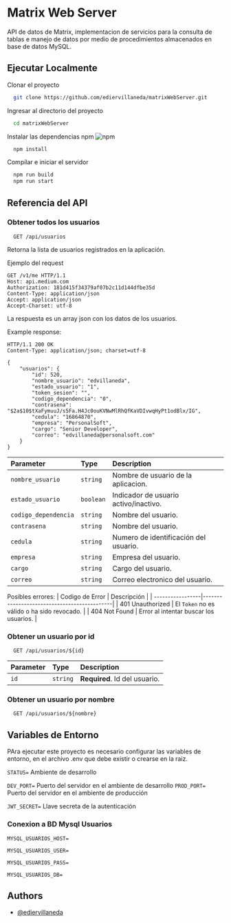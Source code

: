 # Matrix Web Server

API de datos de Matrix, implementacion de servicios para la consulta de tablas e manejo de datos por medio de procedimientos almacenados en base de datos MySQL.

## Ejecutar Localmente

Clonar el proyecto

```bash
  git clone https://github.com/ediervillaneda/matrixWebServer.git
```

Ingresar al directorio del proyecto

```bash
  cd matrixWebServer
```

Instalar las dependencias npm ![npm](https://img.shields.io/npm/v/bcryptjs)

```bash
  npm install
```

Compilar e iniciar el servidor

```bash
  npm run build
  npm run start
```

## Referencia del API

### Obtener todos los usuarios

```http
  GET /api/usuarios
```
Retorna la lista de usuarios registrados en la aplicación.

Ejemplo del request

```
GET /v1/me HTTP/1.1
Host: api.medium.com
Authorization: 181d415f34379af07b2c11d144dfbe35d
Content-Type: application/json
Accept: application/json
Accept-Charset: utf-8
```

La respuesta es un array json con los datos de los usuarios.

Example response:

```
HTTP/1.1 200 OK
Content-Type: application/json; charset=utf-8

{
    "usuarios": {
        "id": 520,
        "nombre_usuario": "edvillaneda",
        "estado_usuario": "1",
        "token_sesion": "",
        "codigo_dependencia": "0",
        "contrasena": "$2a$10$tXaFymuuJ/s5Fa.H4Jc0ouKVNwMlRhQfKaVDIvwqHyPt1odBlx/IG",
        "cedula": "16864870",
        "empresa": "PersonalSoft",
        "cargo": "Senior Developer",
        "correo": "edvillaneda@personalsoft.com"
    }
}
```

| Parameter            | Type      | Description                           |
| :------------------- | :-------- | :-------------------------------------|
| `nombre_usuario`     | `string`  | Nombre de usuario de la aplicacion.   |
| `estado_usuario`     | `boolean` | Indicador de usuario activo/inactivo. |
| `codigo_dependencia` | `string`  | Nombre del usuario.                   |
| `contrasena`         | `string`  | Nombre del usuario.                   |
| `cedula`             | `string`  | Numero de identificación del usuario. |
| `empresa`            | `string`  | Empresa del usuario.                  |
| `cargo`              | `string`  | Cargo del usuario.                    |
| `correo`             | `string`  | Correo electronico del usuario.       |

Posibles errores:
| Codigo de Error  | Descripción                                 |
| -----------------|---------------------------------------------|
| 401 Unauthorized | El `Token` no es válido o ha sido revocado. |
| 404 Not Found    | Error al intentar buscar los usuarios.      |


### Obtener un usuario por id

```http
  GET /api/usuarios/${id}
```

| Parameter | Type     | Description                   |
| :-------- | :------- | :---------------------------- |
| `id`      | `string` | **Required**. Id del usuario. |

### Obtener un usuario por nombre

```http
  GET /api/usuarios/${nombre}
```

## Variables de Entorno

PAra ejecutar este proyecto es necesario configurar las variables de entorno, en el archivo .env que debe existir o crearse en la raiz.

`STATUS=` Ambiente de desarrollo

`DEV_PORT=` Puerto del servidor en el ambiente de desarrollo
`PROD_PORT=` Puerto del servidor en el ambiente de producción

`JWT_SECRET=` Llave secreta de la autenticación

### Conexion a BD Mysql Usuarios

`MYSQL_USUARIOS_HOST=`

`MYSQL_USUARIOS_USER=`

`MYSQL_USUARIOS_PASS=`

`MYSQL_USUARIOS_DB=`

## Authors

- [@ediervillaneda](https://www.github.com/ediervillaneda)